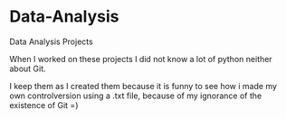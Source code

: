 # Data-Analysis
Data Analysis Projects

When I worked on these projects I did not know a lot of python neither about Git.

I keep them as I created them because it is funny to see how i made my own controlversion using a .txt file, because of my ignorance of the existence of Git =)
